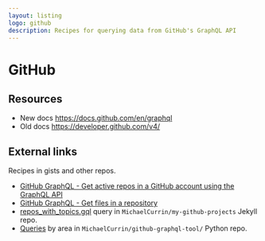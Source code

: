 ```yaml
---
layout: listing
logo: github
description: Recipes for querying data from GitHub's GraphQL API
---
```

# GitHub


## Resources

- New docs https://docs.github.com/en/graphql
- Old docs https://developer.github.com/v4/


## External links

Recipes in gists and other repos.

- [GitHub GraphQL - Get active repos in a GitHub account using the GraphQL API](https://gist.github.com/b22f0d3c18d8529907d7bab17ae9d6d8)
- [GitHub GraphQL - Get files in a repository](https://gist.github.com/6777b91e6374cdb5662b64b8249070ea)
- [repos_with_topics.gql](https://github.com/MichaelCurrin/my-github-projects/blob/master/_plugins/repos_with_topics.gql) query in `MichaelCurrin/my-github-projects` Jekyll repo.
- [Queries](https://github.com/MichaelCurrin/github-graphql-tool/tree/master/ghgql/queries) by area in `MichaelCurrin/github-graphql-tool/` Python repo.
